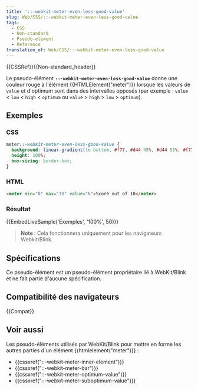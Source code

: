 ```yaml
---
title: '::-webkit-meter-even-less-good-value'
slug: Web/CSS/::-webkit-meter-even-less-good-value
tags:
  - CSS
  - Non-standard
  - Pseudo-element
  - Reference
translation_of: Web/CSS/::-webkit-meter-even-less-good-value
---
```


{{CSSRef}}{{Non-standard_header}}

Le pseudo-élément **`::-webkit-meter-even-less-good-value`** donne une couleur rouge à l'élément {{HTMLElement("meter")}} lorsque les valeurs de `value` et d'optimum sont dans des intervalles opposés (par exemple : `value` < `low` < `high` < `optimum` ou `value` > `high` > `low` > `optimum`).

## Exemples

### CSS

```css
meter::-webkit-meter-even-less-good-value {
  background: linear-gradient(to bottom, #f77, #d44 45%, #d44 55%, #f77);
  height: 100%;
  box-sizing: border-box;
}
```

### HTML

```html
<meter min="0" max="10" value="6">Score out of 10</meter>
```

### Résultat

{{EmbedLiveSample('Exemples', '100%', 50)}}

> **Note :** Cela fonctionnera uniquement pour les navigateurs Webkit/Blink.

## Spécifications

Ce pseudo-élément est un pseudo-élément propriétaire lié à WebKit/Blink et ne fait partie d'aucune spécification.

## Compatibilité des navigateurs

{{Compat}}

## Voir aussi

Les pseudo-éléments utilisés par WebKit/Blink pour mettre en forme les autres parties d'un élément {{htmlelement("meter")}} :

- {{cssxref("::-webkit-meter-inner-element")}}
- {{cssxref("::-webkit-meter-bar")}}
- {{cssxref("::-webkit-meter-optimum-value")}}
- {{cssxref("::-webkit-meter-suboptimum-value")}}

